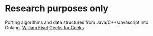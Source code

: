 # Research purposes only

Porting algorithms and data structures from Java/C++/Javascript into Golang. [William Fiset](https://github.com/williamfiset/Algorithms) [Geeks for Geeks](https://www.geeksforgeeks.org/)